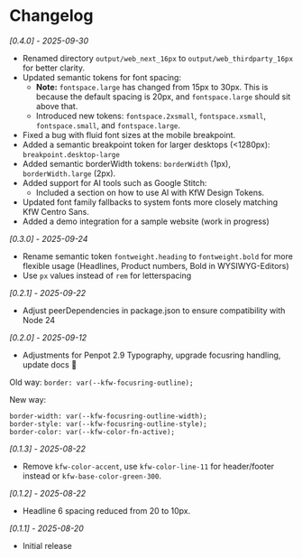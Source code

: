 # Changelog

_[0.4.0] - 2025-09-30_

- Renamed directory `output/web_next_16px` to `output/web_thirdparty_16px` for better clarity.
- Updated semantic tokens for font spacing:
  * **Note:** `fontspace.large` has changed from 15px to 30px. This is because the default spacing is 20px, and `fontspace.large` should sit above that.
  * Introduced new tokens: `fontspace.2xsmall`, `fontspace.xsmall`, `fontspace.small`, and `fontspace.large`.
- Fixed a bug with fluid font sizes at the mobile breakpoint.
- Added a semantic breakpoint token for larger desktops (<1280px): `breakpoint.desktop-large`
- Added semantic borderWidth tokens: `borderWidth` (1px), `borderWidth.large` (2px).
- Added support for AI tools such as Google Stitch:
  * Included a section on how to use AI with KfW Design Tokens.
- Updated font family fallbacks to system fonts more closely matching KfW Centro Sans.
- Added a demo integration for a sample website (work in progress)

_[0.3.0] - 2025-09-24_

- Rename semantic token `fontweight.heading` to `fontweight.bold` for more flexible usage (Headlines, Product numbers, Bold in WYSIWYG-Editors)
- Use `px` values instead of `rem` for letterspacing

_[0.2.1] - 2025-09-22_

- Adjust peerDependencies in package.json to ensure compatibility with Node 24

_[0.2.0] - 2025-09-12_

- Adjustments for Penpot 2.9 Typography, upgrade focusring handling, update docs 📑

Old way:
`border: var(--kfw-focusring-outline);`

New way:

```
border-width: var(--kfw-focusring-outline-width);
border-style: var(--kfw-focusring-outline-style);
border-color: var(--kfw-color-fn-active);
```

_[0.1.3] - 2025-08-22_

- Remove `kfw-color-accent`, use `kfw-color-line-11` for header/footer instead or `kfw-base-color-green-300`.

_[0.1.2] - 2025-08-22_

- Headline 6 spacing reduced from 20 to 10px.

_[0.1.1] - 2025-08-20_

- Initial release
